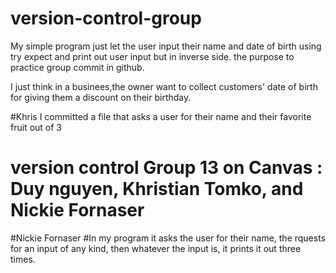 # version-control-group

My simple program just let the user input their name and date of birth
using try expect and print out user input but in inverse side. the purpose to practice group commit in github.

I just think in a businees,the owner want to collect customers' date of birth for giving them a discount on their birthday.


#Khris
I committed a file that asks a user for their name and their favorite fruit out of 3
# version control Group 13 on Canvas : Duy nguyen, Khristian Tomko, and Nickie Fornaser


#Nickie Fornaser
#In my program it asks the user for their name, the rquests for an input of any kind, then whatever the input is, it prints it out three times.
